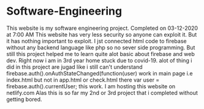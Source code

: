 # Software-Engineering
This website is my software engineering project.
Completed on 03-12-2020 at 7:00 AM
This website has very less security so anyone can exploit it.
But it has nothing important to exploit.
I jst connected html code to firebase without any backend language like php so no sever side programming.
But still this project helped me to learn quite alot basic about firebase and web dev.
Right now i am in 3rd year home stuck due to covid-19.
alot of thing i did in this project are jugad like i still can't understand firebase.auth().onAuthStateChanged(function(user) work in main page i.e index.html but not in app.html or check.html there var user = firebase.auth().currentUser; this work.
I am hosting this website on netlify.com
Alas this is so far my 2nd or 3rd project that i completed without getting bored.
